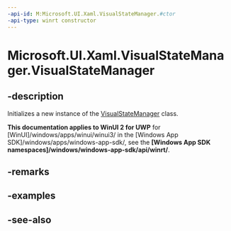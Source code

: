 ```yaml
---
-api-id: M:Microsoft.UI.Xaml.VisualStateManager.#ctor
-api-type: winrt constructor
---
```


<!-- Method syntax
public VisualStateManager()
-->

# Microsoft.UI.Xaml.VisualStateManager.VisualStateManager

## -description
Initializes a new instance of the [VisualStateManager](visualstatemanager.md) class.

**This documentation applies to WinUI 2 for UWP** for [WinUI]/windows/apps/winui/winui3/ in the [Windows App SDK]/windows/apps/windows-app-sdk/, see the **[Windows App SDK namespaces]/windows/windows-app-sdk/api/winrt/**.

## -remarks

## -examples

## -see-also
